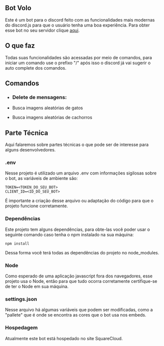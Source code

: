 ## Bot  Volo

Este é um bot para o discord feito com as funcionalidades mais modernas do discord.js para que o usuário tenha uma boa experiência. Para obter esse bot no seu servidor clique [aqui](https://discord.com/api/oauth2/authorize?client_id=1176247232715030538&permissions=8&scope=bot).

## O que faz

Todas suas funcionalidades são acessadas por meio de comandos, para iniciar um comando use o prefixo "/" após isso o discord já vai sugerir o auto complete dos comandos.

## Comandos

- ### Delete de mensagens:

- Busca imagens aleatórias de gatos

- Busca imagens aleatórias de cachorros

## Parte Técnica

Aqui falaremos sobre partes técnicas o que pode ser de interesse para alguns desenvolvedores.

### .env

Nesse projeto é utilizado um arquivo .env com informações sigilosas sobre o bot, as variáveis de ambiente são:

```env
TOKEN=<TOKEN_DO_SEU_BOT>
CLIENT_ID=<ID_DO_SEU_BOT>
```

É importante a criação desse arquivo ou adaptação do código para que o projeto funcione corretamente.

### Dependências 

Este projeto tem alguns dependências, para obte-las você poder usar o seguinte comando caso tenha o npm instalado na sua máquina:

```terminal
npm install
```

Dessa forma você terá todas as dependências do projeto no node_modules. 

### Node

Como esperado de uma aplicação javascript fora dos navegadores, esse projeto usa o Node, então para que tudo ocorra corretamente certifique-se de ter o Node em sua máquina.

### settings.json

Nesse arquivo há algumas variáveis que podem ser modificadas, como a "pallete" que é onde se encontra as cores que o bot usa nos embeds.

### Hospedagem

Atualmente este bot está hospedado no site SquareCloud.
